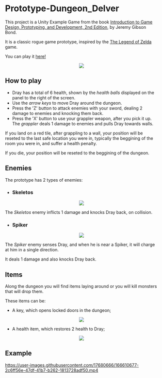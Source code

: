 # Prototype-Dungeon_Delver

This project is a Unity Example Game from the book [Introduction to Game Design, Prototyping, and Development, 2nd Edition](https://book.prototools.net/), by Jeremy Gibson Bond.

It is a classic rogue game prototype, inspired by the [The Legend of Zelda](https://en.wikipedia.org/wiki/The_Legend_of_Zelda_(video_game)) game.

You can play it [here!](https://shaman37.itch.io/prototype-dungeon-delver)

<p align="center">
  <img src="https://user-images.githubusercontent.com/17680666/166609608-863d84a2-1dfc-4917-a3b3-fc06a774c7e0.png" />
</p>

## How to play

- Dray has a total of 6 health, shown by the _health balls_ displayed on the panel to the right of the screen.
- Use the _arrow keys_ to move Dray around the dungeon. 
- Press the 'Z' button to attack enemies with your sword, dealing 2 damage to enemies and knocking them back.
- Press the 'X' button to use your grappler weapon, after you pick it up. The _grappler_ deals 1 damage to enemies and pulls Dray towards walls.

If you land on a red tile, after grappling to a wall, your position will be reseted to the last safe location you were in, typically the beggining of the room
you were in, and suffer a health penalty.

If you die, your position will be reseted to the beggining of the dungeon.

## Enemies
The prototype has 2 types of enemies:

- ### Skeletos
<p align="center">
  <img src="https://user-images.githubusercontent.com/17680666/166610118-7488261e-01e6-4e33-887d-0b42fbc3dbed.png" />
</p>

The _Skeletos_ enemy inflicts 1 damage and knocks Dray back, on collision.

- ### Spiker
<p align="center">
  <img src="https://user-images.githubusercontent.com/17680666/166610124-97cfcccc-5b06-4e3a-b3a0-dc6298f42e8a.png" />
</p>

The _Spiker_ enemy senses Dray, and when he is near a Spiker, it will charge at him in a single direction.

It deals 1 damage and also knocks Dray back.

## Items
Along the dungeon you will find items laying around or you will kill monsters that will drop them.

These items can be:

- A key, which opens locked doors in the dungeon;
<p align="center">
  <img src="https://user-images.githubusercontent.com/17680666/166610101-6831fa46-2b65-4ef8-be93-ddacfde33797.png"/>
</p>

- A health item, which restores 2 health to Dray;
<p align="center">
  <img src="https://user-images.githubusercontent.com/17680666/166610004-69ff7720-1388-4a69-b160-e605bc2e8747.gif"/>
</p>

## Example

https://user-images.githubusercontent.com/17680666/166610677-2c6ff56e-47df-41b7-b262-1813728adf50.mp4
